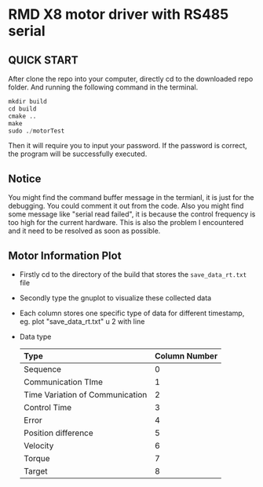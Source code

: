 # RMD X8 motor driver with RS485 serial
 
 ## **QUICK START**
 After clone the repo into your computer, directly cd to the downloaded repo folder. And running the following command in the terminal.
 ```python
 mkdir build
 cd build
 cmake ..
 make
 sudo ./motorTest
 ```
 Then it will require you to input your password. If the password is correct, the program will be successfully executed. 

 ## **Notice**
 You might find the command buffer message in the termianl, it is just for the debugging. You could comment it out from the code. Also you might find some message like "serial read failed", it is because the control frequency is too high for the current hardware. This is also the problem I encountered and it need to be resolved as soon as possible.

 ## **Motor Information Plot**
 - Firstly cd to the directory of the build that stores the `save_data_rt.txt` file
 - Secondly type the gnuplot to visualize these collected data
 - Each column stores one specific type of data for different timestamp, eg. plot "save_data_rt.txt" u 2 with line
 - Data type
    
    |Type | Column Number|
    |:-----|:-----|
    |Sequence| 0|
    |Communication TIme| 1|
    |Time Variation of Communication | 2|
    |Control Time| 3|
    |Error| 4|
    |Position difference| 5|
    |Velocity| 6|
    |Torque| 7|
    |Target| 8|
    
